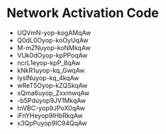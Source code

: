 # Network Activation Code
* UQVmN-yop-kogAMqAw
* Q0dL0Oyop-koOyUqAw
* M-mZNuyop-koNMkqAw
* VUk0dOyop-kpPPoqAw
* ncrL1eyop-kpP_8qAw
* kNkR1uyop-kq_GwqAw
* IyslNuyop-kq_4kqAw
* wReT5Oyop-kZQSkqAw
* xQma6uyop_ZxxmwqAw
* -b5Pduyop9JV1MkqAw
* tnVBC-yop9JPoX0qAw
* iFnYHeyop9IHbRkqAw
* x3QpPuyop9IC94QqAw